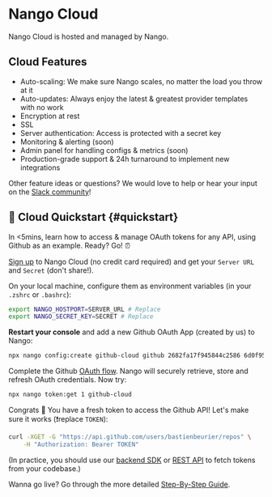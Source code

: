 # Nango Cloud

Nango Cloud is hosted and managed by Nango.

## Cloud Features

-   Auto-scaling: We make sure Nango scales, no matter the load you throw at it
-   Auto-updates: Always enjoy the latest & greatest provider templates with no work
-   Encryption at rest
-   SSL
-   Server authentication: Access is protected with a secret key
-   Monitoring & alerting (soon)
-   Admin panel for handling configs & metrics (soon)
-   Production-grade support & 24h turnaround to implement new integrations

Other feature ideas or questions? We would love to help or hear your input on the [Slack community](https://nango.dev/slack)!

## 🚀 Cloud Quickstart {#quickstart}

In <5mins, learn how to access & manage OAuth tokens for any API, using Github as an example. Ready? Go! ⏰

[Sign up](https://nango.dev/start) to Nango Cloud (no credit card required) and get your `Server URL` and `Secret` (don't share!).

On your local machine, configure them as environment variables (in your `.zshrc` or `.bashrc`):

```bash
export NANGO_HOSTPORT=SERVER_URL # Replace
export NANGO_SECRET_KEY=SECRET # Replace
```

**Restart your console** and add a new Github OAuth App (created by us) to Nango:

```bash
npx nango config:create github-cloud github 2682fa17f945844c2586 6d0f95b851a9d37c03f548762a9133ac87455f22 "user,public_repo"
```

Complete the Github [OAuth flow](https://docs.nango.dev/demo/github-cloud). Nango will securely retrieve, store and refresh OAuth credentials. Now try:

```bash
npx nango token:get 1 github-cloud
```

Congrats 🥳 You have a fresh token to access the Github API! Let's make sure it works (❗️replace `TOKEN`):

```bash
curl -XGET -G "https://api.github.com/users/bastienbeurier/repos" \
    -H "Authorization: Bearer TOKEN"
```

(In practice, you should use our [backend SDK](https://docs.nango.dev/reference/guide#node-sdk) or [REST API](https://docs.nango.dev/reference/guide#rest-api) to fetch tokens from your codebase.)

Wanna go live? Go through the more detailed [Step-By-Step Guide](reference/guide.md).
